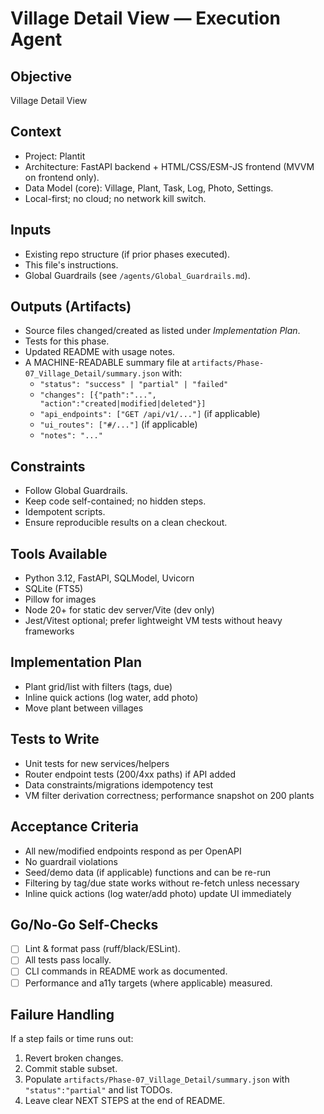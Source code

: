 # Village Detail View — Execution Agent

## Objective
Village Detail View

## Context
- Project: Plantit
- Architecture: FastAPI backend + HTML/CSS/ESM-JS frontend (MVVM on frontend only).
- Data Model (core): Village, Plant, Task, Log, Photo, Settings.
- Local-first; no cloud; no network kill switch.

## Inputs
- Existing repo structure (if prior phases executed).
- This file's instructions.
- Global Guardrails (see `/agents/Global_Guardrails.md`).

## Outputs (Artifacts)
- Source files changed/created as listed under _Implementation Plan_.
- Tests for this phase.
- Updated README with usage notes.
- A MACHINE-READABLE summary file at `artifacts/Phase-07_Village_Detail/summary.json` with:
  - `"status": "success" | "partial" | "failed"`
  - `"changes": [{"path":"...", "action":"created|modified|deleted"}]`
  - `"api_endpoints": ["GET /api/v1/..."]` (if applicable)
  - `"ui_routes": ["#/..."]` (if applicable)
  - `"notes": "..."`

## Constraints
- Follow Global Guardrails.
- Keep code self-contained; no hidden steps.
- Idempotent scripts.
- Ensure reproducible results on a clean checkout.

## Tools Available
- Python 3.12, FastAPI, SQLModel, Uvicorn
- SQLite (FTS5)
- Pillow for images
- Node 20+ for static dev server/Vite (dev only)
- Jest/Vitest optional; prefer lightweight VM tests without heavy frameworks

## Implementation Plan
- Plant grid/list with filters (tags, due)
- Inline quick actions (log water, add photo)
- Move plant between villages

## Tests to Write
- Unit tests for new services/helpers
- Router endpoint tests (200/4xx paths) if API added
- Data constraints/migrations idempotency test
- VM filter derivation correctness; performance snapshot on 200 plants

## Acceptance Criteria
- All new/modified endpoints respond as per OpenAPI
- No guardrail violations
- Seed/demo data (if applicable) functions and can be re-run
- Filtering by tag/due state works without re-fetch unless necessary
- Inline quick actions (log water/add photo) update UI immediately

## Go/No-Go Self-Checks
- [ ] Lint & format pass (ruff/black/ESLint).
- [ ] All tests pass locally.
- [ ] CLI commands in README work as documented.
- [ ] Performance and a11y targets (where applicable) measured.

## Failure Handling
If a step fails or time runs out:
1. Revert broken changes.
2. Commit stable subset.
3. Populate `artifacts/Phase-07_Village_Detail/summary.json` with `"status":"partial"` and list TODOs.
4. Leave clear NEXT STEPS at the end of README.
